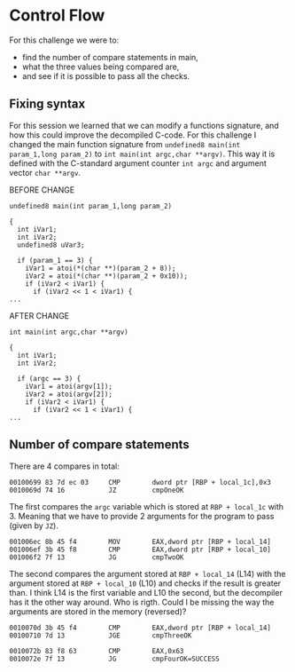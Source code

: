# Control Flow
For this challenge we were to:
- find the number of compare statements in main, 
- what the three values being compared are, 
- and see if it is possible to pass all the checks. 

## Fixing syntax
For this session we learned that we can modify a functions signature, and how this could improve the decompiled C-code. 
For this challenge I changed the main function signature from ```undefined8 main(int param_1,long param_2)``` to ```int main(int argc,char **argv)```. 
This way it is defined with the C-standard argument counter ```int argc``` and argument vector ```char **argv```.

BEFORE CHANGE
```
undefined8 main(int param_1,long param_2)

{
  int iVar1;
  int iVar2;
  undefined8 uVar3;
  
  if (param_1 == 3) {
    iVar1 = atoi(*(char **)(param_2 + 8));
    iVar2 = atoi(*(char **)(param_2 + 0x10));
    if (iVar2 < iVar1) {
      if (iVar2 << 1 < iVar1) {
...
```
AFTER CHANGE
```
int main(int argc,char **argv)

{
  int iVar1;
  int iVar2;
  
  if (argc == 3) {
    iVar1 = atoi(argv[1]);
    iVar2 = atoi(argv[2]);
    if (iVar2 < iVar1) {
      if (iVar2 << 1 < iVar1) {
...
```
## Number of compare statements
There are 4 compares in total:
```        
00100699 83 7d ec 03     CMP        dword ptr [RBP + local_1c],0x3
0010069d 74 16           JZ         cmpOneOK
```
The first compares the ```argc``` variable which is stored at ```RBP + local_1c``` with 3. Meaning that we have to provide 2 arguments for the program to pass (given by ```JZ```). 
```       
001006ec 8b 45 f4        MOV        EAX,dword ptr [RBP + local_14]
001006ef 3b 45 f8        CMP        EAX,dword ptr [RBP + local_10]
001006f2 7f 13           JG         cmpTwoOK
```
The second compares the argument stored at ```RBP + local_14``` (L14) with the argument stored at ```RBP + local_10``` (L10) and checks if the result is greater than. I think L14 is the first variable and L10 the second, but the decompiler has it the other way around. Who is rigth. Could I be missing the way the arguments are stored in the memory (reversed)?
```
0010070d 3b 45 f4        CMP        EAX,dword ptr [RBP + local_14]
00100710 7d 13           JGE        cmpThreeOK
```
```
0010072b 83 f8 63        CMP        EAX,0x63
0010072e 7f 13           JG         cmpFourOK=SUCCESS
```




